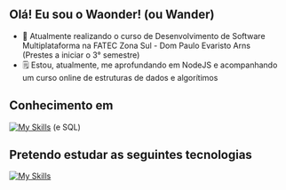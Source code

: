 ## Olá! Eu sou o Waonder! (ou Wander)



- 🎒 Atualmente realizando o curso de Desenvolvimento de Software Multiplataforma na FATEC Zona Sul - Dom Paulo Evaristo Arns <br/> (Prestes a iniciar o 3° semestre)
- 🗒️ Estou, atualmente, me aprofundando em NodeJS e acompanhando um curso online de estruturas de dados e algorítimos

## Conhecimento em
[![My Skills](https://skillicons.dev/icons?i=js,html,css,java,cpp,nodejs,git)](https://skillicons.dev)
 (e SQL)

## Pretendo estudar as seguintes tecnologias
[![My Skills](https://skillicons.dev/icons?i=java,python,kotlin,cs,react)](https://skillicons.dev)
